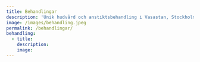 ```yaml
---
title: Behandlingar
description: 'Unik hudvård och anstiktsbehandling i Vasastan, Stockholm.'
image: /images/behandling.jpeg
permalink: /behandlingar/
behandling:
  - title:
    description:
    image:
---
```


